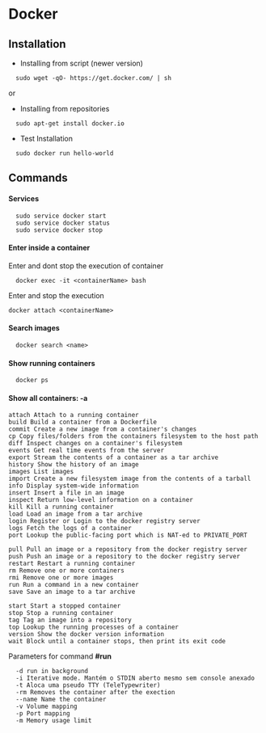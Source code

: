 # Docker

## Installation

- Installing from script (newer version)
```
  sudo wget -qO- https://get.docker.com/ | sh
```

or  

- Installing from repositories
```
  sudo apt-get install docker.io
```

- Test Installation
```
  sudo docker run hello-world
```

## Commands

#### Services
```
  sudo service docker start
  sudo service docker status
  sudo service docker stop
```
#### Enter inside a container
Enter and dont stop the execution of container
```
  docker exec -it <containerName> bash
```
Enter and stop the execution
```
docker attach <containerName>
```

#### Search images  
```
  docker search <name>
```

#### Show running containers
```
  docker ps
```
#### Show all containers: -a  

```
attach Attach to a running container
build Build a container from a Dockerfile
commit Create a new image from a container's changes
cp Copy files/folders from the containers filesystem to the host path
diff Inspect changes on a container's filesystem
events Get real time events from the server
export Stream the contents of a container as a tar archive
history Show the history of an image
images List images
import Create a new filesystem image from the contents of a tarball
info Display system-wide information
insert Insert a file in an image
inspect Return low-level information on a container
kill Kill a running container
load Load an image from a tar archive
login Register or Login to the docker registry server
logs Fetch the logs of a container
port Lookup the public-facing port which is NAT-ed to PRIVATE_PORT

pull Pull an image or a repository from the docker registry server
push Push an image or a repository to the docker registry server
restart Restart a running container
rm Remove one or more containers
rmi Remove one or more images
run Run a command in a new container
save Save an image to a tar archive

start Start a stopped container
stop Stop a running container
tag Tag an image into a repository
top Lookup the running processes of a container
version Show the docker version information
wait Block until a container stops, then print its exit code  
```

Parameters for command **#run**
```
  -d run in background
  -i Iterative mode. Mantém o STDIN aberto mesmo sem console anexado
  -t Aloca uma pseudo TTY (TeleTypewriter)
  -rm Removes the container after the exection
  --name Name the container
  -v Volume mapping
  -p Port mapping
  -m Memory usage limit
```
